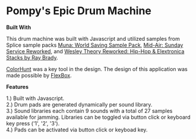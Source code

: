 # Pompy's Epic Drum Machine

<strong>Built With</strong>

This drum machine was built with Javascript and utilized samples from Splice sample packs <a href="https://splice.com/sounds/splice/muna-pack"> Muna: World Saving Sample Pack</a>, <a href="https://splice.com/sounds/jammcard-samples/jammcard-mid-air-sunday-service-reworked"> Mid-Air: Sunday Service Reworked</a>, and <a href="https://splice.com/sounds/jammcard-samples/wesley-theory-reworked-hip-hop-electronica-stacks-by-ray-brady"> Wesley Theory Reworked: Hip-Hop & Elextronica Stacks by Ray Brady</a>.<br>

<a href="https://colorhunt.co/">ColorHunt</a> was a key tool in the design. The design of this application was made possible by <a href="https://developer.mozilla.org/es/docs/Web/CSS/CSS_Flexible_Box_Layout/Usando_las_cajas_flexibles_CSS">FlexBox</a>.<br>

<strong>Features</strong>

1.) Built with Javascript. <br>
2.) Drum pads are generated dynamically per sound library.<br>
3.) Sound libraries each contain 9 sounds with a total of 27 samples available for jamming. Libraries can be toggled via button click or keyboard key press ('1', '2', '3').<br>
4.) Pads can be activated via button click or keyboad key.<br>


